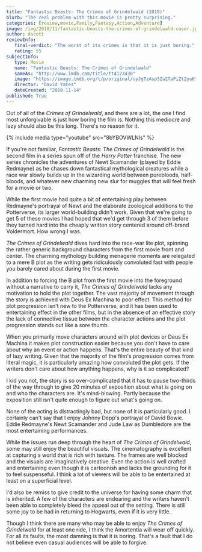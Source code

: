 ```yaml
---
title: "Fantastic Beasts: The Crimes of Grindelwald (2018)"
blurb: "The real problem with this movie is pretty surprising."
categories: [review,movie,Family,Fantasy,Action,Adventure]
image: /img/2018/11/fantastic-beasts-the-crimes-of-grindelwald-cover.jpg
author: dscott
reviewInfo:
   final-verdict: "The worst of its crimes is that it is just boring."
   rating: 55
subjectInfo:
   type: Movie
   name: "Fantastic Beasts: The Crimes of Grindelwald"
   sameAs: "http://www.imdb.com/title/tt4123430"
   image: "https://image.tmdb.org/t/p/original/uyJgTzAsp3Za2TaPiZt2yaKYRIR.jpg"
   director: "David Yates"
   dateCreated: "2018-11-14"
published: True
---
```



Out of all of the *Crimes of Grindelwald*, and there are a lot, the one I find most unforgivable is just how boring the film is. Nothing this mediocre and lazy should also be this long. There's no reason for it.

{% include media type="youtube" src="8bYBOVWLNIs" %}

If you're not familiar, *Fantastic Beasts: The Crimes of Grindelwald* is the second film in a series spun off of the *Harry Potter* franchise. The new series chronicles the adventures of Newt Scamander (played by Eddie Redmayne) as he chases down fantastical mythological creatures while a race war slowly builds up in the wizarding world between purebloods, half-bloods, and whatever new charming new slur for muggles that will feel fresh for a movie or two. 

While the first movie had quite a bit of entertaining play between Redmayne's portrayal of Newt and the elaborate zoological additions to the Potterverse, its larger world-building didn't work. Given that we're going to get 5 of these movies I had hoped that we'd get through 3 of them before they turned hard into the cheaply written story centered around off-brand Voldermort. How wrong I was.

*The Crimes of Grindelwald* dives hard into the race-war lite plot, spinning the rather generic background characters from the first movie front and center. The charming mythology building menagerie moments are relegated to a mere B plot as the writing gets ridiculously convoluted fast with people you barely cared about during the first movie. 

In addition to forcing the B plot from the first movie into the foreground without a narrative to carry it, *The Crimes of Grindelwald* lacks any motivation to hold the plot together. The vast majority of movement through the story is achieved with Deus Ex Machina to poor effect. This method for plot progression isn't new to the Potterverse, and it has been used to entertaining effect in the other films, but in the absence of an effective story the lack of connective tissue between the character actions and the plot progression stands out like a sore thumb.

When you primarily move characters around with plot devices or Deus Ex Machina it makes plot construction easier because you don't have to care about why an event or action happens. That's the entire beauty of that kind of lazy writing. Given that the majority of the film's progression comes from literal magic, it is particularly amazing how convoluted the plot gets. If the writers don't care about how anything happens, why is it so complicated?

I kid you not, the story is so over-complicated that it has to pause two-thirds of the way through to give 20 minutes of exposition about what is going on and who the characters are. It's mind-blowing. Partly because the exposition still isn't quite enough to figure out what's going on.

None of the acting is distractingly bad, but none of it is particularly good. I certainly can't say that I enjoy Johnny Depp's portrayal of David Bowie. Eddie Redmayne's Newt Scamander and Jude Law as Dumbledore are the most entertaining performances.

While the issues run deep through the heart of *The Crimes of Grindelwald*, some may still enjoy the beautiful visuals. The cinematography is excellent at capturing a world that is rich with texture. The frames are well blocked and the visuals are imaginatively creative. Even the action is well crafted and entertaining even though it is cartoonish and lacks the grounding for it to feel suspenseful. I think a lot of viewers will be able to be entertained at least on a superficial level.

I'd also be remiss to give credit to the universe for having some charm that is inherited. A few of the characters are endearing and the writers haven't been able to completely bleed the appeal out of the setting. There is still some joy to be had in returning to Hogwarts, even if it is very little.

Though I think there are many who may be able to enjoy *The Crimes of Grindelwald* for at least one ride, I think the Amortentia will wear off quickly. For all its faults, the most damning is that it is boring. That's a fault that I do not believe even casual audiences will be able to forgive.